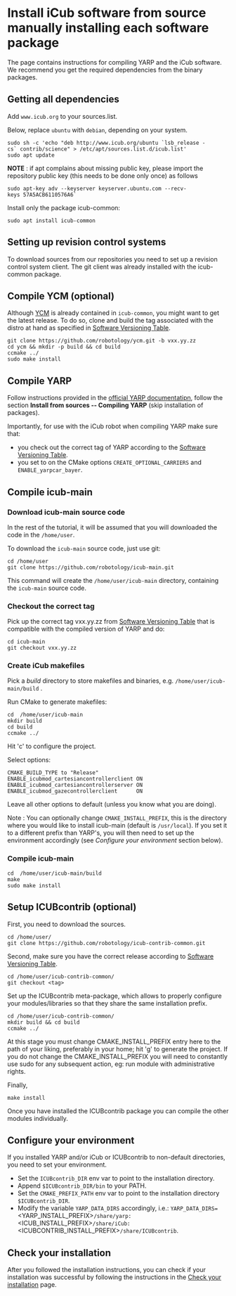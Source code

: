 # Install iCub software from source manually installing each software package

The page contains instructions for compiling YARP and the iCub software. We recommend you get the required dependencies from the binary packages.

## Getting all dependencies

Add `www.icub.org` to your sources.list.

Below, replace `ubuntu` with `debian`, depending on your system.

~~~
sudo sh -c 'echo "deb http://www.icub.org/ubuntu `lsb_release -cs` contrib/science" > /etc/apt/sources.list.d/icub.list'
sudo apt update
~~~

**NOTE** : if apt complains about missing public key, please import the
repository public key (this needs to be done only once) as follows

~~~
sudo apt-key adv --keyserver keyserver.ubuntu.com --recv-keys 57A5ACB6110576A6`
~~~

Install only the package icub-common:
~~~
sudo apt install icub-common
~~~

## Setting up revision control systems

To download sources from our repositories you need to set up a revision
control system client. The git client was already installed with the
icub-common package.

## Compile YCM (optional)

Although [YCM](https://github.com/robotology/ycm) is already contained in `icub-common`, you might want to get
the latest release. To do so, clone and build the tag associated with
the distro at hand as specified in [Software Versioning
Table](../sw_versioning_table/index.md).

~~~
git clone https://github.com/robotology/ycm.git -b vxx.yy.zz
cd ycm && mkdir -p build && cd build
ccmake ../
sudo make install
~~~

## Compile YARP

Follow instructions provided in the [official YARP documentatipn](http://www.yarp.it/install_yarp_linux.html),
follow the section **Install from sources -- Compiling YARP** (skip
installation of packages).

Importantly, for use with the iCub robot when compiling YARP make sure
that:
* you check out the correct tag of YARP according to the [Software Versioning
Table](../sw_versioning_table/index.md).
* you set to on the CMake options `CREATE_OPTIONAL_CARRIERS` and `ENABLE_yarpcar_bayer`.

## Compile icub-main

### Download icub-main source code

In the rest of the tutorial, it will be assumed that you will downloaded
the code in the `/home/user`.

To download the `icub-main` source code, just use git:

~~~
cd /home/user
git clone https://github.com/robotology/icub-main.git
~~~

This command will create the `/home/user/icub-main` directory,
containing the `icub-main` source code.

### Checkout the correct tag

Pick up the correct tag vxx.yy.zz from [Software Versioning
Table](../sw_versioning_table/index.md) that is compatible with the
compiled version of YARP and do:

~~~
cd icub-main
git checkout vxx.yy.zz
~~~

### Create iCub makefiles

Pick a *build* directory to store makefiles and binaries, e.g.
`/home/user/icub-main/build` .

Run CMake to generate makefiles:
~~~
cd  /home/user/icub-main
mkdir build
cd build
ccmake ../
~~~

Hit 'c' to configure the project.

Select options:

~~~
CMAKE_BUILD_TYPE to "Release"
ENABLE_icubmod_cartesiancontrollerclient ON
ENABLE_icubmod_cartesiancontrollerserver ON
ENABLE_icubmod_gazecontrollerclient      ON
~~~

Leave all other options to default (unless you know what you are doing).

Note : You can optionally change `CMAKE_INSTALL_PREFIX`, this is the
directory where you would like to install icub-main (default is `/usr/local`).
If you set it to a different prefix than YARP's, you will then need to
set up the environment accordingly (see *Configure your environment* section below).

### Compile icub-main

~~~
cd  /home/user/icub-main/build
make
sudo make install
~~~

## Setup ICUBcontrib (optional)

First, you need to download the sources.

~~~
cd /home/user/
git clone https://github.com/robotology/icub-contrib-common.git
~~~

Second, make sure you have the correct release according to  [Software Versioning
Table](../sw_versioning_table/index.md).

~~~
cd /home/user/icub-contrib-common/
git checkout <tag>
~~~
Set up the ICUBcontrib meta-package, which allows to properly configure
your modules/libraries so that they share the same installation prefix.

~~~
cd /home/user/icub-contrib-common/
mkdir build && cd build
ccmake ../
~~~

At this stage you must change CMAKE\_INSTALL\_PREFIX entry here to the
path of your liking, preferably in your home; hit 'g' to generate the
project. If you do not change the CMAKE\_INSTALL\_PREFIX you will need
to constantly use sudo for any subsequent action, eg: run module with
administrative rights.

Finally,

~~~
make install
~~~

Once you have installed the ICUBcontrib package you can compile the
other modules individually.

## Configure your environment

If you installed YARP and/or iCub or ICUBcontrib to non-default
directories, you need to set your environment.

* Set the `ICUBcontrib_DIR` env var to point to the installation directory.
* Append `$ICUBcontrib_DIR/bin` to your PATH.
* Set the `CMAKE_PREFIX_PATH` env var to point to the installation directory `$ICUBcontrib_DIR`.
* Modify the variable `YARP_DATA_DIRS` accordingly, i.e.: `YARP_DATA_DIRS=`<YARP_INSTALL_PREFIX>`/share/yarp:`<ICUB_INSTALL_PREFIX>`/share/iCub:`<ICUBCONTRIB_INSTALL_PREFIX>`/share/ICUBcontrib`.

## Check your installation
After you followed the installation instructions, you can check if your installation was successful by following the instructions in the [Check your installation](sw_installation/check_your_installation.md) page.
